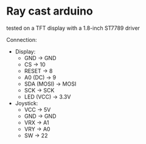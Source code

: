 # Ray cast arduino
tested on a TFT display with a 1.8-inch ST7789 driver

Connection:
  - Display:
    - GND        -> GND
    - CS         -> 10
    - RESET      -> 8
    - A0 (DC)    -> 9
    - SDA (MOSI) -> MOSI
    - SCK        -> SCK
    - LED (VCC)  -> 3.3V
  - Joystick:
    - VCC -> 5V
    - GND -> GND
    - VRX -> A1
    - VRY -> A0
    - SW  -> 22
